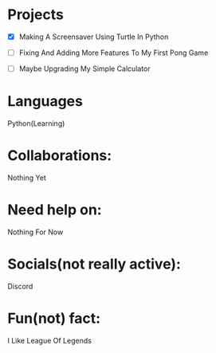 
# Projects
  - [x] Making A Screensaver Using Turtle In Python
  
  - [ ] Fixing And Adding More Features To My First Pong Game
  
  - [ ] Maybe Upgrading My Simple Calculator
  
# Languages
  Python(Learning)
  
# Collaborations:
  Nothing Yet

# Need help on:
  Nothing For Now
  
# Socials(not really active):
  Discord
  
# Fun(not) fact:
  I Like League Of Legends

